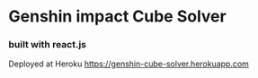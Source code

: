 # Genshin impact Cube Solver
### built with react.js

Deployed at Heroku
https://genshin-cube-solver.herokuapp.com
